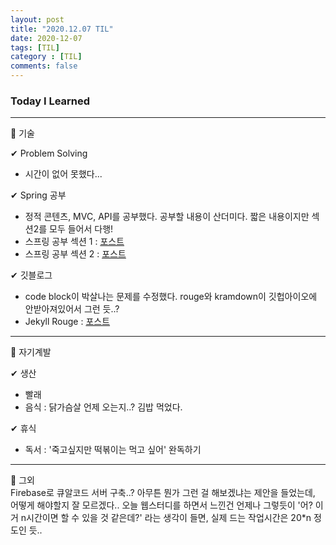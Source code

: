```yaml
---
layout: post
title: "2020.12.07 TIL"
date: 2020-12-07
tags: [TIL]
category : [TIL]
comments: false
---
```


### Today I Learned  
---

💎 기술  

✔ Problem Solving  
  - 시간이 없어 못했다...  

✔ Spring 공부  
- 정적 콘텐츠, MVC, API를 공부했다. 공부할 내용이 산더미다. 짧은 내용이지만 섹션2를 모두 들어서 다행!    
- 스프링 공부 섹션 1 : [포스트](https://joomal.github.io//Spring-1/)  
- 스프링 공부 섹션 2 : [포스트](https://joomal.github.io//Spring-2/)  

✔ 깃블로그  
- code block이 박살나는 문제를 수정했다. rouge와 kramdown이 깃헙아이오에 안받아져있어서 그런 듯..?
- Jekyll Rouge : [포스트](https://joomal.github.io//rouge/)

---
💎 자기계발  

✔ 생산  
- 빨래  
- 음식 : 닭가슴살 언제 오는지..? 김밥 먹었다.  

✔ 휴식  
- 독서 : '죽고싶지만 떡볶이는 먹고 싶어' 완독하기  

---
💎 그외  
Firebase로 큐알코드 서버 구축..? 아무튼 뭔가 그런 걸 해보겠냐는 제안을 들었는데, 어떻게 해야할지 잘 모르겠다.. 오늘 웹스터디를 하면서 느낀건 언제나 그렇듯이 '어? 이거 n시간이면 할 수 있을 것 같은데?' 라는 생각이 들면, 실제 드는 작업시간은 20*n 정도인 듯..
